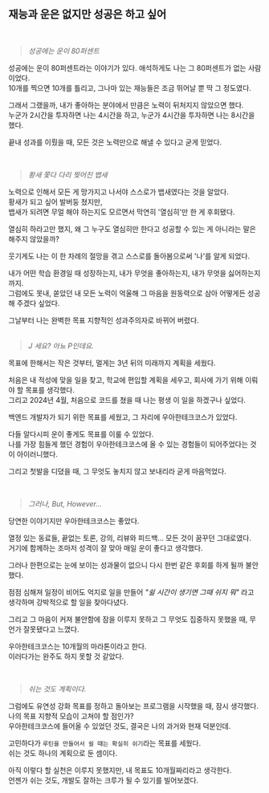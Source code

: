 ##  재능과 운은 없지만 성공은 하고 싶어

<br>

> _성공에는 운이 80퍼센트_ 

성공에는 운이 80퍼센트라는 이야기가 있다. 애석하게도 나는 그 80퍼센트가 없는 사람이었다.<br>
10개를 찍으면 10개를 틀리고, 그나마 있는 재능들은 조금 뛰어날 뿐 딱 그 정도였다.

그래서 그랬을까, 내가 좋아하는 분야에서 만큼은 노력이 뒤처지지 않았으면 했다.<br>
누군가 2시간을 투자하면 나는 4시간을 하고, 누군가 4시간을 투자하면 나는 8시간을 했다.

끝내 성과를 이뤘을 때, 모든 것은 노력만으로 해낼 수 있다고 굳게 믿었다.

<br>

> _황새 쫓다 다리 찢어진 뱁새_

노력으로 인해서 모든 게 망가지고 나서야 스스로가 뱁새였다는 것을 알았다. <br>
황새가 되고 싶어 발버둥 쳤지만,  <br>
뱁새가 되려면 무얼 해야 하는지도 모르면서 막연히 '열심히'만 한 게 후회됐다. <br>

열심히 하라고만 했지, 왜 그 누구도 열심히만 한다고 성공할 수 있는 게 아니라는 말은 해주지 않았을까?

웃기게도 나는 이 한 차례의 절망을 겪고 스스로를 돌아봄으로써 '나'를 알게 되었다.<br>

내가 어떤 학습 환경일 때 성장하는지, 내가 무엇을 좋아하는지, 내가 무엇을 싫어하는지 까지. <br>
그럼에도 못내, 쏟았던 내 모든 노력이 억울해 그 마음을 원동력으로 삼아 어떻게든 성공해 주겠다 싶었다.

그날부터 나는 완벽한 목표 지향적인 성과주의자로 바뀌어 버렸다.<br>
<br>

> _J 세요? 아뇨 P인데요._ 

목표에 한해서는 작은 것부터, 멀게는 3년 뒤의 미래까지 계획을 세웠다. <br>

처음은 내 적성에 맞을 일을 찾고, 학교에 편입할 계획을 세우고, 회사에 가기 위해 이뤄야 할 목표를 생각했다. <br>
그리고 2024년 4월, 처음으로 코드를 쳤을 때 나는 평생 이 일을 하겠구나 싶었다.

백엔드 개발자가 되기 위한 목표를 세웠고, 그 자리에 우아한테크코스가 있었다.

다들 알다시피 운이 좋게도 목표를 이룰 수 있었다.<br>
나를 가장 힘들게 했던 경험이 우아한테크코스에 올 수 있는 경험들이 되어주었다는 것이 아이러니했다.

그리고 첫발을 디뎠을 때, 그 무엇도 놓치지 않고 보내리라 굳게 마음먹었다.

<br>

> _그러나, But, However..._

당연한 이야기지만 우아한테크코스는 좋았다. <br>

열정 있는 동료들, 끝없는 토론, 강의, 리뷰와 피드백... 모든 것이 꿈꾸던 그대로였다. <br>
거기에 함께하는 조마저 성격이 잘 맞아 매일 운이 좋다고 생각했다.

그러나 한편으로는 눈에 보이는 성과물이 없으니 다시 한번 같은 후회를 하게 될까 불안했다.<br>

점점 심해져 일정이 비어도 억지로 일을 만들어 _"쉴 시간이 생기면 그때 쉬지 뭐"_ 라고 생각하며
강박적으로 할 일을 찾아다녔다.

그리고 그 마음이 커져 불안함에 잠을 이루지 못하고 그 무엇도 집중하지 못했을 때, 무언가 잘못됐다고 느꼈다. <br>

우아한테크코스는 10개월의 마라톤이라고 한다. <br>
이러다가는 완주도 하지 못할 것 같았다.

<br>

> _쉬는 것도 계획이다._

그럼에도 유연성 강화 목표를 정하고 돌아보는 프로그램을 시작했을 때, 잠시 생각했다.<br>
나의 목표 지향적 모습이 고쳐야 할 점인가? <br>
우아한테크코스에 들어올 수 있었던 것도, 결국은 나의 과거와 현재 덕분인데.

고민하다가 `루틴을 만들어서 쉴 때는 확실히 쉬기`라는 목표를 세웠다.<br>
쉬는 것도 하나의 계획으로 둔 셈이다.<br>

아직 이렇다 할 실천은 이루지 못했지만, 내 목표도 10개월짜리라고 생각한다. <br>
언젠가 쉬는 것도, 개발도 잘하는 크루가 될 수 있기를 빌어보겠다.

